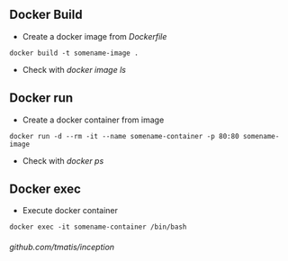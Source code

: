 
## Docker Build
* Create a docker image from *Dockerfile*
```
docker build -t somename-image .
```
* Check with *docker image ls*

## Docker run
* Create a docker container from image
```
docker run -d --rm -it --name somename-container -p 80:80 somename-image
```
* Check with *docker ps*

## Docker exec
* Execute docker container
```
docker exec -it somename-container /bin/bash
```

###### github.com/tmatis/inception
